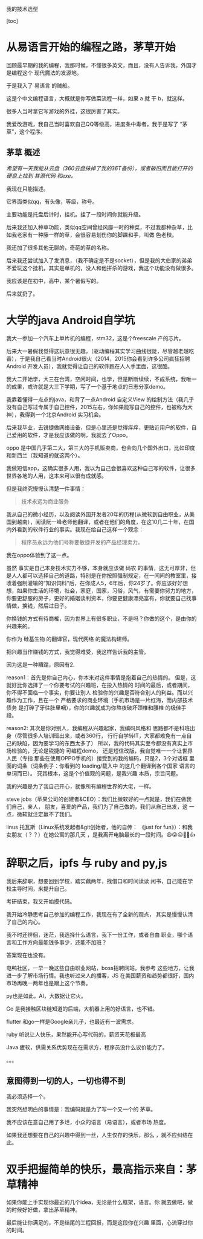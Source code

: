 我的技术选型

[toc]

# 从易语言开始的编程之路，茅草开始

回顾最早期的我的编程，我那时候，不懂很多英文，而且，没有人告诉我，外国才是编程这个 现代魔法的发源地。

于是我入了 易语言 的贼船。

这是个中文编程语言，大概就是你写做菜流程一样，如果 a 就 干 b，就这样。

很多人当时拿它写游戏的外挂，这很厉害了其实。

我爱改游戏，我自己当时喜欢自己QQ等级高，进度条中毒者，我于是写了 “茅草”，这个程序。

## 茅草 概述

*希望有一天我能从云盘（360云盘抹掉了我的36T备份），或者破旧而且能打开的硬盘上找到 其源代码 和exe。*

我现在只能描述。

它界面类似qq，有头像，等级，称号。

主要功能是托盘后计时，挂机。挂了一段时间你就能升级。

后来我还加入种草功能，类似qq空间曾经风靡一时的种菜，不过我都种杂草，比如我老家有一种藤一样的草，会很容易划伤你的脚踝和手，叫做 色老秧。

我还加了很多其他无聊的，奇葩的草的名称。

后来我还尝试加入了发消息，（我不确定是不是socket），但是我的大伯家的弟弟不爱玩这个挂机，其实是单机的，没人和他拼杀的游戏，我这个功能没有做很多。

我应该是在初中，高中，某个暑假写的。

后来就扔了。

# 大学的java Android自学坑

我大一参加一个汽车上单片机的编程，stm32，这是个freescale 产的芯片。

后来大一暑假我觉得这玩意很无趣，（驱动编程其实学习曲线很陡，尽管越老越吃香），于是我自己看当时Android很火（2014，2015你会看到许多公司疯狂招聘Android 开发人员），我就觉得让自己的软件跑在人人手里面，这很酷。

我大二开始学，大三在台湾，空闲时间，也学，但是断断续续，不成系统，我唯一的成果，或许就是大三下学期，写了一个基于地点的日志分享demo。

我靠着懂得一点点的java，和背了一点Android 自定义View 的绘制方法（我几乎没有自己写过专属于自己控件，2015左右，你如果能写自己的控件，也被称为大神），我得到一个北京Android 实习机会。

后来我毕业，去锐捷做网络设备，但是心里还是觉得痒痒，更贴近用户的软件，自己爱用的软件，才是我应该做的啊，我就去了Oppo。

oppo 是中国几乎第二大，第三大的手机贩卖商，也会向几个国外出口，比如印度和新西兰（我知道的就这两个）。

我做短信app，这确实很多人用，我以为自己会很喜欢这种自己写的软件，让很多世界各地的人用，这本来可以很有成就感。

但是我终究慢慢认清楚一件事情：

>技术永远为商业服务

我从自己的微小经历，以及阅读外国开发者20年的历程(从微软到自由职业，从美国到越南），阅读阮一峰老师他翻译，或者在他们的角度，在这10几二十年，在国内外看到的软件行业的事实。我现在给自己这样一个观念：

>程序员永远为他们号称要敏捷开发的产品经理卖力。

我在oppo体验到了这一点。

虽然 事实是自己本身技术实力不够，本身就应该做 码农 的事情，这无可厚非，但是人人都可以选择自己的道路，特别是在你按照强制规定，在一间间的教室里，接收着强制灌输的“知识饲料”后，在你成人5，6年后，你24岁了。你应该好好想想，如果你生活的环境，社会，家庭，国家，习俗，风气，有需要你努力的地方，你要更舒服的房子，更好的婚姻谈判资本，你要更健康漂亮富有，你就要自己找事情做，换钱，然后过日子。

你换钱的方式有待商榷，因为世界上有很多职业，不是吗？你做的这个，是由你的兴趣来的。

你作为 硅基生物 的翻译官，现代网络 的魔法构建师。

把兴趣当作赚钱的方式，我觉得难受，我这样告诉我的主管。

因为这是一种糟蹋，原因有2.

reason1：首先是你自己内心，你本来对这件事情是抱着自己的热情的。
但是，这就好比你选择了一个你要考试的兴趣班，在投入热情的
时间的最后，或者期间，你不得不面临一个事实，你要让别人
检验你的兴趣是否符合别人的利益。而以兴趣作为工作，且在一个
严格要求的商业环境（手机市场是一片红海，而内部技术债务
是打碎了牙往肚里咽），你的兴趣就成为你熬夜破坏颈椎和腰椎
的极佳手段。

reason2: 其次是你对别人，我编程从兴趣起家，我编码风格和
思路都不是科班出身（尽管很多人培训班出来，或者360行，
行行自学转IT，大家都难免有一点自己的缺陷，因为要学习的东西太多了）
所以，我的代码其实至今都没有真实上市场检验的，无论是锐捷的
可编程demo， 还是短信改版，我自觉唯一一个让世界人民（专指
那些在使用OPPO手机的）接受到的我的编码，只是2，3个对话框
里面的词条（词条例子：你看到的 loading/载入中 的这几个翻译到各个国家
语言的单词而已）。 究其根本，这是个价值观的问题，是我兴趣
本质，宗旨问题。

我的兴趣是为了我自己开心，就像所有编程世界的大佬，一样。

steve jobs（苹果公司的创建者&CEO）：我们比微软好的一点就是，我们在做我们自己，亲人，
朋友，喜爱的产品，我们为了自己做的，我们从自己出发，这
一点，微软就注定赢不了我们。

linus 托瓦斯（Linux系统发起者&git创始者，他的自传：
《just for fun》）：和我女朋友（？？）在她公寓的那几天
，是我离开电脑最长的一段时间。😆😜😑👏🏻👍

# 辞职之后，ipfs 与 ruby and py,js

我后来辞职，想要回到学校，踏实藕两年，找借口和时间读读
闲书，自己能在学校主导时间，来提升自己。

考研结束，我又开始摸代码。

我开始冷静思考自己参加的编程工作，我现在有了全新的观点，
其实是慢慢认清了自己的内心。

我不时还徘徊，迷茫，我选择什么语言，我下一份工作，或者自由
职业，哪个语言和工作方向最能钱多事少，还能不加班？

答案现在也没有。

电鸭社区，一早一晚这些自由职业网站，boss招聘网站，我参考
这些地方，让我进一步了解市场行情。我也听过来人的播客，JS
在美国薪资和趋势都很好，国内市场再晚一两年也是跟上这个节奏。

py也是如此，AI，大数据让它火。

Go 是我接触区块链知道的后端，大机器上用的好语言，也不错。

flutter 和go一样是Google亲儿子，也最近有一波需求。

ruby 听说让人快乐，果然能开心写代码的，薪资天花板最高

Java 疲软，供需关系优势现在在需求方，程序员没什么议价能力了。

。。。

## 意图得到一切的人，一切也得不到

我必须选择一个。

我突然想明白的事情是：我编码就是为了写一个又一个的 茅草。

我不应该在意自己用了多烂，小众的语言（易语言），或者市场
热度。

如果我还想要在自己的兴趣中得到一丝，人生仅存的快乐，那么
，就不应纠结在此。

# 双手把握简单的快乐，最高指示来自：茅草精神

如果你能上手实现你最近的几个idea，无论是什么框架，语言。你
就去做吧，做的时候好好做，拿出茅草精神。

最后能让你满足的，不是结尾的工程回报，而是这段你在兴趣
里面，心流穿过你的时间。








